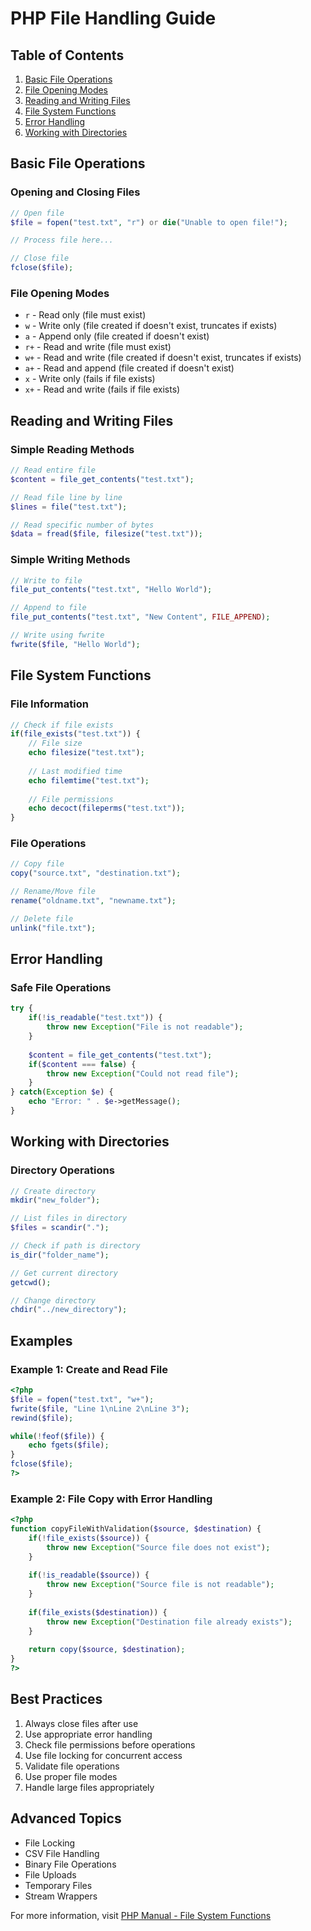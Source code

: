 # PHP File Handling Guide

## Table of Contents
1. [Basic File Operations](#basic-file-operations)
2. [File Opening Modes](#file-opening-modes)
3. [Reading and Writing Files](#reading-and-writing-files)
4. [File System Functions](#file-system-functions)
5. [Error Handling](#error-handling)
6. [Working with Directories](#working-with-directories)

## Basic File Operations

### Opening and Closing Files
```php
// Open file
$file = fopen("test.txt", "r") or die("Unable to open file!");

// Process file here...

// Close file
fclose($file);
```

### File Opening Modes
- `r` - Read only (file must exist)
- `w` - Write only (file created if doesn't exist, truncates if exists)
- `a` - Append only (file created if doesn't exist)
- `r+` - Read and write (file must exist)
- `w+` - Read and write (file created if doesn't exist, truncates if exists)
- `a+` - Read and append (file created if doesn't exist)
- `x` - Write only (fails if file exists)
- `x+` - Read and write (fails if file exists)

## Reading and Writing Files

### Simple Reading Methods
```php
// Read entire file
$content = file_get_contents("test.txt");

// Read file line by line
$lines = file("test.txt");

// Read specific number of bytes
$data = fread($file, filesize("test.txt"));
```

### Simple Writing Methods
```php
// Write to file
file_put_contents("test.txt", "Hello World");

// Append to file
file_put_contents("test.txt", "New Content", FILE_APPEND);

// Write using fwrite
fwrite($file, "Hello World");
```

## File System Functions

### File Information
```php
// Check if file exists
if(file_exists("test.txt")) {
    // File size
    echo filesize("test.txt");
    
    // Last modified time
    echo filemtime("test.txt");
    
    // File permissions
    echo decoct(fileperms("test.txt"));
}
```

### File Operations
```php
// Copy file
copy("source.txt", "destination.txt");

// Rename/Move file
rename("oldname.txt", "newname.txt");

// Delete file
unlink("file.txt");
```

## Error Handling

### Safe File Operations
```php
try {
    if(!is_readable("test.txt")) {
        throw new Exception("File is not readable");
    }
    
    $content = file_get_contents("test.txt");
    if($content === false) {
        throw new Exception("Could not read file");
    }
} catch(Exception $e) {
    echo "Error: " . $e->getMessage();
}
```

## Working with Directories

### Directory Operations
```php
// Create directory
mkdir("new_folder");

// List files in directory
$files = scandir(".");

// Check if path is directory
is_dir("folder_name");

// Get current directory
getcwd();

// Change directory
chdir("../new_directory");
```

## Examples

### Example 1: Create and Read File
```php
<?php
$file = fopen("test.txt", "w+");
fwrite($file, "Line 1\nLine 2\nLine 3");
rewind($file);

while(!feof($file)) {
    echo fgets($file);
}
fclose($file);
?>
```

### Example 2: File Copy with Error Handling
```php
<?php
function copyFileWithValidation($source, $destination) {
    if(!file_exists($source)) {
        throw new Exception("Source file does not exist");
    }
    
    if(!is_readable($source)) {
        throw new Exception("Source file is not readable");
    }
    
    if(file_exists($destination)) {
        throw new Exception("Destination file already exists");
    }
    
    return copy($source, $destination);
}
?>
```

## Best Practices
1. Always close files after use
2. Use appropriate error handling
3. Check file permissions before operations
4. Use file locking for concurrent access
5. Validate file operations
6. Use proper file modes
7. Handle large files appropriately

## Advanced Topics
- File Locking
- CSV File Handling
- Binary File Operations
- File Uploads
- Temporary Files
- Stream Wrappers

For more information, visit [PHP Manual - File System Functions](https://www.php.net/manual/en/ref.filesystem.php)